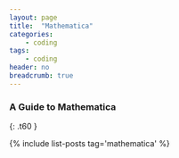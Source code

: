 ```yaml
---
layout: page
title:  "Mathematica"
categories:
    - coding
tags:
    - coding
header: no
breadcrumb: true
---
```


### A Guide to Mathematica
{: .t60 }

{% include list-posts tag='mathematica' %}

